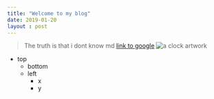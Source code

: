 ```yaml
---
title: "Welcome to my blog"
date: 2019-01-20
layout : post
---
```

>The truth is that i dont know md
[link to google](https://google.com)
![a clock artwork](https://i.etsystatic.com/37933956/r/il/697e58/5017897806/il_fullxfull.5017897806_80c5.jpg)

* top
  - bottom
  + left
      + x
      + y
